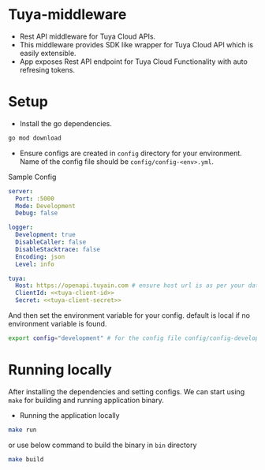 # Tuya-middleware
- Rest API middleware for Tuya Cloud APIs.
- This middleware provides SDK like wrapper for Tuya Cloud API which is easily extensible.
- App exposes Rest API endpoint for Tuya Cloud Functionality with auto refresing tokens.

# Setup
- Install the go dependencies.
```bash
go mod download
```

- Ensure configs are created in `config` directory for your environment. Name of the config file should be `config/config-<env>.yml`.

Sample Config
```yml
server:
  Port: :5000
  Mode: Development
  Debug: false

logger:
  Development: true
  DisableCaller: false
  DisableStacktrace: false
  Encoding: json
  Level: info

tuya:
  Host: https://openapi.tuyain.com # ensure host url is as per your data center
  ClientId: <<tuya-client-id>>
  Secret: <<tuya-client-secret>>
```

And then set the environment variable for your config. default is local if no environment variable is found.

```bash
export config="development" # for the config file config/config-development.yml
```

# Running locally
After installing the dependencies and setting configs. We can start using `make` for building and running application binary.

- Running the application locally
```bash
make run
```
or use below command to build the binary in `bin` directory
```bash
make build
```

